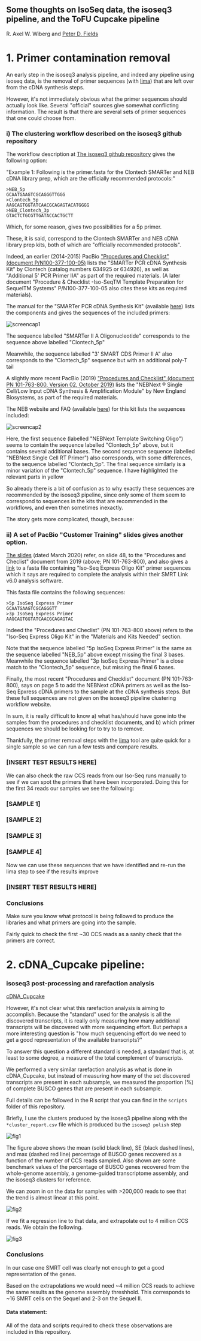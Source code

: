 
## Some thoughts on IsoSeq data, the isoseq3 pipeline, and the ToFU Cupcake pipeline
R. Axel W. Wiberg and [Peter D. Fields](https://github.com/peterdfields)

# 1. Primer contamination removal
An early step in the isoseq3 analysis pipeline, and indeed any pipeline using isoseq data, is the removal of primer sequences (with [lima](https://github.com/pacificbiosciences/barcoding)) that are left over from the cDNA synthesis steps.

However, it's not immediately obvious what the primer sequences should actually look like. Several "official" sources give somewhat conflicting information.
The result is that there are several sets of primer sequences that one could choose from.

### i) The clustering workflow described on the isoseq3 github repository
The workflow description at [The isoseq3 github repository](https://github.com/PacificBiosciences/IsoSeq/blob/master/isoseq-clustering.md) gives the following option:

"Example 1: Following is the primer.fasta for the Clontech SMARTer and NEB cDNA library prep, which are the officially recommended protocols:"

    >NEB_5p
    GCAATGAAGTCGCAGGGTTGGG
    >Clontech_5p
    AAGCAGTGGTATCAACGCAGAGTACATGGGG
    >NEB_Clontech_3p
    GTACTCTGCGTTGATACCACTGCTT

Which, for some reason, gives two possibilities for a 5p primer.

These, it is said, correspond to the Clontech SMARTer and NEB cDNA library prep kits, both of which are "officially recommended protocols".

Indeed, an earlier (2014-2015) PacBio ["Procedures and Checklist" (document P/N100-377-100-05)](https://www.google.com/url?sa=t&rct=j&q=&esrc=s&source=web&cd=&ved=2ahUKEwiVx9mY2bHsAhXDCOwKHVOkAxQQFjAAegQIARAC&url=https%3A%2F%2Fwww.pacb.com%2Fwp-content%2Fuploads%2F2015%2F09%2FProcedure-Checklist-Isoform-Sequencing-Iso-Seq-using-the-Clontech-SMARTer-PCR-cDNA-Synthesis-Kit-and-the-BluePippin-Size-Selection-System.pdf&usg=AOvVaw3R69LeklQlDTu5GRKJFvxx) lists the "SMARTer PCR cDNA Synthesis Kit" by Clontech (catalog numbers 634925 or 634926), as well as "Additional 5' PCR Primer IIA" as part of the required materials. (A later document "Procedure & Checklist -Iso-SeqTM Template Preparation for SequelTM Systems" P/N100-377-100-05 also cites these kits as required materials).

The manual for the "SMARTer PCR cDNA Synthesis Kit" (available [here](https://www.takarabio.com/documents/User%20Manual/SMARTer%20PCR%20cDNA%20Synthesis%20Kit%20User%20Manual%20%28PT4097-1%29_040114.pdf)) lists the components and gives the sequences of the included primers:


![screencap1][screencap1]


The sequence labelled "SMARTer II A Oligonucleotide" corresponds to the sequence above labelled "Clontech_5p"

Meanwhile, the sequence labelled "3' SMART CDS Primer II A" also corresponds to the "Clontech_5p" sequence but with an additional poly-T tail

A slightly more recent PacBio (2019) ["Procedures and Checklist" (document PN 101-763-800, Version 02, October 2019)](https://www.google.com/url?sa=t&rct=j&q=&esrc=s&source=web&cd=&ved=2ahUKEwj-1brb2LHsAhWJ66QKHU15DYoQFjAAegQIAxAC&url=https%3A%2F%2Fwww.pacb.com%2Fwp-content%2Fuploads%2FProcedure-Checklist-Iso-Seq-Express-Template-Preparation-for-Sequel-and-Sequel-II-Systems.pdf&usg=AOvVaw2nrSzQEvwgP8D3E5QvxYY0) lists the "NEBNext ® Single Cell/Low Input cDNA Synthesis & Amplification Module" by New England Biosystems, as part of the required materials.

The NEB website and FAQ (available [here](https://international.neb.com/products/e6421-nebnext-single-cell-low-input-cdna-synthesis-and-amplification-module#Product%20Information)) for this kit lists the sequences included:


![screencap2][screencap2]


Here, the first sequence (labelled "NEBNext Template Switching Oligo") seems to contain the sequence labelled "Clontech_5p" above, but it contains several additional bases.
The second sequence sequence (labelled "NEBNext Single Cell RT Primer") also corresponds, with some differences, to the sequence labelled "Clontech_5p". 
The final sequence similarly is a minor variation of the "Clontech_5p" sequence.
I have highlighted the relevant parts in yellow

So already there is a bit of confusion as to why exactly these sequences are recommended by the isoseq3 pipeline, since only some of them seem to correspond to sequences in the kits that are recommended in the workflows, and even then sometimes inexactly.


The story gets more complicated, though, because:

### ii) A set of PacBio "Customer Training" slides gives another option.
[The slides](https://www.google.com/url?sa=t&rct=j&q=&esrc=s&source=web&cd=&cad=rja&uact=8&ved=2ahUKEwi6ksOG2LHsAhXQ-aQKHYHPAgsQFjAAegQIAhAC&url=https%3A%2F%2Fwww.pacb.com%2Fwp-content%2Fuploads%2FIso-Seq-Express-Library-Preparation-Using-SMRTbell-Express-Template-Prep-Kit-2.0-%25E2%2580%2593-Customer-Training.pdf&usg=AOvVaw2qz-aAkRlD2cCmrskewy7E) (dated March 2020) refer, on slide 48, to the "Procedures and Checlist" document from 2019 (above; PN 101-763-800), and also gives a [link](https://www.pacb.com/wp-content/uploads/IsoSeqPrimers_Express_SMRTLink6.0.fasta_.zip) to a fasta file containing "Iso-Seq Express Oligo Kit" primer sequences which it says are required to complete the analysis within their SMRT Link v6.0 analysis software.

This fasta file contains the following sequences:


    >5p IsoSeq Express Primer
    GCAATGAAGTCGCAGGGTT
    >3p IsoSeq Express Primer
    AAGCAGTGGTATCAACGCAGAGTAC


Indeed the "Procedures and Checlist" (PN 101-763-800 above) refers to the "Iso-Seq Express Oligo Kit" in the "Materials and Kits Needed" section.

Note that the sequence labelled "5p IsoSeq Express Primer" is the same as the sequence labelled "NEB_5p" above except missing the final 3 bases. Meanwhile the sequence labelled "3p IsoSeq Express Primer" is a close match to the "Clontech_5p" sequence, but missing the final 6 bases.


Finally, the most recent "Procedures and Checklist" document (PN 101-763-800), says on page 5 to add the NEBNext cDNA primers as well as the Iso-Seq Epxress cDNA primers to the sample at the cDNA synthesis steps. But these full sequences are not given on the isoseq3 pipeline clustering workflow website.


In sum, it is really difficult to know a) what has/should have gone into the samples from the procedures and checklist documents, and b) which primer sequences we should be looking for to try to to remove.


Thankfully, the primer removal steps with the [lima](https://github.com/pacificbiosciences/barcoding) tool are quite quick for a single sample so we can run a few tests and compare results.





### [INSERT TEST RESULTS HERE] # 








We can also check the raw CCS reads from our Iso-Seq runs manually to see if we can spot the primers that have been incorporated. Doing this for the first 34 reads our samples we see the following:

### [SAMPLE 1] # 

### [SAMPLE 2] # 

### [SAMPLE 3] # 

### [SAMPLE 4] # 


Now we can use these sequences that we have identified and re-run the lima step to see if the results improve

### [INSERT TEST RESULTS HERE] # 



### Conclusions

Make sure you know what protocol is being followed to produce the libraries and what primers are going into the sample.

Fairly quick to check the first ~30 CCS reads as a sanity check that the primers are correct.



# 2. cDNA_Cupcake pipeline: 
### isoseq3 post-processing and rarefaction analysis

[cDNA_Cupcake](https://github.com/Magdoll/cDNA_Cupcake)

However, it's not clear what this rarefaction analysis is aiming to accomplish. Because the "standard" used for the analysis is all the discovered transcripts, it is really only measuring how many additional transcripts will be discovered with more sequencing effort. But perhaps a more interesting question is "how much sequencing effort do we need to get a good representation of the available transcripts?" 

To answer this question a different standard is needed, a standard that is, at least to some degree, a measure of the total complement of transcripts.

We performed a very similar rarefaction analysis as what is done in cDNA_Cupcake, but instead of measuring how many of the set discovered transcripts are present in each subsample, we measured the proportion (%) of complete BUSCO genes that are present in each subsample.

Full details can be followed in the R script that you can find in the `scripts` folder of this repository.

Briefly, I use the clusters produced by the isoseq3 pipeline along with the `*cluster_report.csv` file which is produced bu the `isoseq3 polish` step


![fig1][fig1]

The figure above shows the mean (solid black line), SE (black dashed lines), and max (dashed red line) percentage of BUSCO genes recovered as a function of the number of CCS reads sampled.
Also shown are some benchmark values of the percentage of BUSCO genes recovered from the whole-genome assembly, a genome-guided transcriptome assembly, and the isoseq3 clusters for reference.

We can zoom in on the data for samples with >200,000 reads to see that the trend is almost linear at this point.

![fig2][fig2]

If we fit a regression line to that data, and extrapolate out to 4 million CCS reads. We obtain the following.

![fig3][fig3]

### Conclusions

In our case one SMRT cell was clearly not enough to get a good representation of the genes. 

Based on the extrapolations we would need ~4 million CCS reads to achieve the same results as the genome assembly threshhold. This corresponds to ~16 SMRT cells on the Sequel and 2-3 on the Sequel II.



#### Data statement:
All of the data and scripts required to check these observations are included in this repository.



[screencap1]: /figures/SMARTer_PCR_cDNA_Synthesis_Kit_User_Manual_LoC.png "screencap1"
[screencap2]: /figures/NEBNext_Single_Cell_Low_Input_cDNA_Synthesis_and_Amplification_Module_FAQ.png "screencap2"

[fig1]:/figures/Maccli_plot1.png
[fig2]:/figures/Maccli_plot2.png
[fig3]:/figures/Maccli_plot1_plus.png














